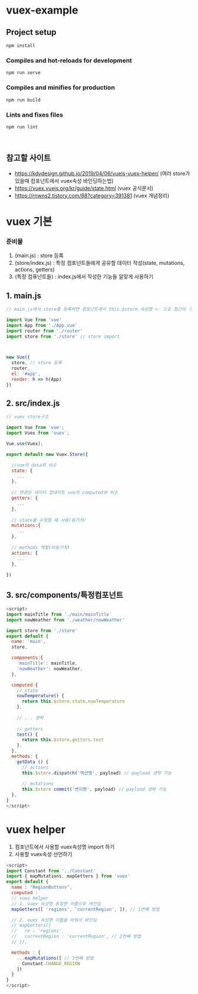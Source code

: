 # vuex-example

## Project setup
```
npm install
```

### Compiles and hot-reloads for development
```
npm run serve
```

### Compiles and minifies for production
```
npm run build
```

### Lints and fixes files
```
npm run lint
```
<br>

## 참고할 사이트
- https://kdydesign.github.io/2019/04/06/vuejs-vuex-helper/ (여러 store가 있을때 컴포넌트에서 vuex속성 바인딩하는법)
- https://vuex.vuejs.org/kr/guide/state.html (vuex 공식문서)
- https://rnwns2.tistory.com/88?category=391381 (vuex 개념정리)

# vuex 기본
### 준비물  
1. (main.js) : store 등록
2. (store/index.js) : 특정 컴포넌트들에게 공유할 데이터 작성(state, mutations, actions, getters)
3. (특정 컴퓨넌트들) : index.js에서 작성한 기능들 알맞게 사용하기

## 1. main.js
``` javascript
// main.js에서 store를 등록하면 컴포넌트에서 this.$store.속성명 <- 으로 접근이 가능하다

import Vue from 'vue'
import App from './App.vue'
import router from './router'
import store from './store' // store import



new Vue({
  store, // store 등록
  router,
  el: '#app',
  render: h => h(App)
})
```

## 2. src/index.js
``` javascript
// vuex store구조

import Vue from 'vue';
import Vuex from 'vuex';

Vue.use(Vuex);

export default new Vuex.Store({

  //vue의 data와 비슷
  state: {
    ...
  },
  
  // 변경된 데이터 업데이트 vue의 computed와 비슷
  getters: {
	...
  },
  
  // state를 수정할 때 사용(동기적)
  mutations:{
    ...
  },
  
  // methods 역할(비동기적)
  actions: {
	...
  },
  
})
```
## 3. src/components/특정컴포넌트
``` javascript
<script>
import mainTitle from './main/mainTitle'
import nowWeather from './weather/nowWeather'

import store from './store'
export default {
  name: 'main',
  store,

  components:{
    'mainTitle': mainTitle,
    'nowWeather': nowWeather,
  },

  computed:{
  	// state
    nowTemperature() {
      return this.$store.state.nowTemperature
    },
    
    // ... 생략
    
    // getters
    test() {
      return this.$store.getters.test
    },
  },
  methods: {
    getData () {
      // actions
      this.$store.dispatch('액션명', payload) // payload 생략 가능
      
      // mutations
      this.$store commit('변이명', payload) // payload 생략 가능
  },
}
</script>
```

# vuex helper 
1. 컴포넌트에서 사용할 vuex속성명 import 하기
2. 사용할 vuex속성 선언하기
``` javascript
<script>
import Constant from '../Constant'
import { mapMutations, mapGetters } from 'vuex'
export default {
  name : "RegionButtons",
  computed : 
  // vuex helper
  // 1. vuex 속성명 동일한 이름으로 바인딩
  mapGetters([ 'regions', 'currentRegion', ]), // 1번째 방법

  // 2. vuex 속성명 이름을 바꿔서 바인딩
  // mapGetters({
  //   re : 'regions',
  //   currentRegion : 'currentRegion', // 2번째 방법
  // }),

  methods : {
    ...mapMutations([ // 3번째 방법
      Constant.CHANGE_REGION
    ])
  }
}
</script>
```